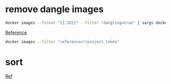 ---
---

# remove dangle images
```bash
docker images --format "{{.ID}}" --filter "dangling=true" | xargs docker image rm --force
```

[Reference](https://docs.docker.com/engine/reference/commandline/images/)
```bash
docker images --filter "reference=*/project_token"
```

# sort
[Ref](https://www.baeldung.com/linux/docker-sort-images-by-size)
